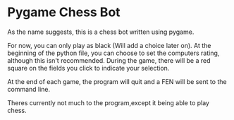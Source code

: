 # Pygame Chess Bot

As the name suggests, this is a chess bot written using pygame.

For now, you can only play as black (Will add a choice later on).  At the beginning of the python file, you can choose to set the computers rating, although this isn't recommended. During the game, there will be a red square on the fields you click to indicate your selection.

At the end of each game, the program will quit and a FEN will be sent to the command line.

Theres currently not much to the program,except it being able to play chess.
